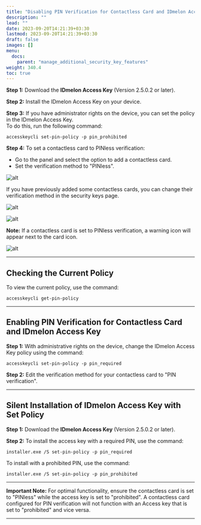 ```yaml
---
title: "Disabling PIN Verification for Contactless Card and IDmelon Access Key"
description: ""
lead: ""
date: 2023-09-20T14:21:39+03:30
lastmod: 2023-09-20T14:21:39+03:30
draft: false
images: []
menu:
  docs:
    parent: "manage_additional_security_key_features"
weight: 340.4
toc: true
---
```


**Step 1:** Download the **IDmelon Access Key** (Version 2.5.0.2 or later).

**Step 2:** Install the IDmelon Access Key on your device.

**Step 3:** If you have administrator rights on the device, you can set the policy in the IDmelon Access Key.  
To do this, run the following command:

```
accesskeycli set-pin-policy -p pin_prohibited
```

**Step 4:** To set a contactless card to PINless verification:

- Go to the panel and select the option to add a contactless card.
- Set the verification method to "PINless".  

![alt](/images/vendor/manage_additional_security_key_features/1.png "alt")

If you have previously added some contactless cards, you can change their verification method in the security keys page.

![alt](/images/vendor/manage_additional_security_key_features/2.png)

![alt](/images/vendor/manage_additional_security_key_features/3.png)

**Note:** If a contactless card is set to PINless verification, a warning icon will appear next to the card icon.

![alt](/images/vendor/manage_additional_security_key_features/4.png)

---

## Checking the Current Policy

To view the current policy, use the command:

```
accesskeycli get-pin-policy
```

---

## Enabling PIN Verification for Contactless Card and IDmelon Access Key

**Step 1:** With administrative rights on the device, change the IDmelon Access Key policy using the command:

```
accesskeycli set-pin-policy -p pin_required
```

**Step 2:** Edit the verification method for your contactless card to "PIN verification".

---

## Silent Installation of IDmelon Access Key with Set Policy

**Step 1:** Download the **IDmelon Access Key** (Version 2.5.0.2 or later).

**Step 2:** To install the access key with a required PIN, use the command:

```
installer.exe /S set-pin-policy -p pin_required
```

To install with a prohibited PIN, use the command:

```
installer.exe /S set-pin-policy -p pin_prohibited
```

---

**Important Note:** For optimal functionality, ensure the contactless card is set to "PINless" while the access key is set to "prohibited". A contactless card configured for PIN verification will not function with an Access key that is set to "prohibited" and vice versa.

---
